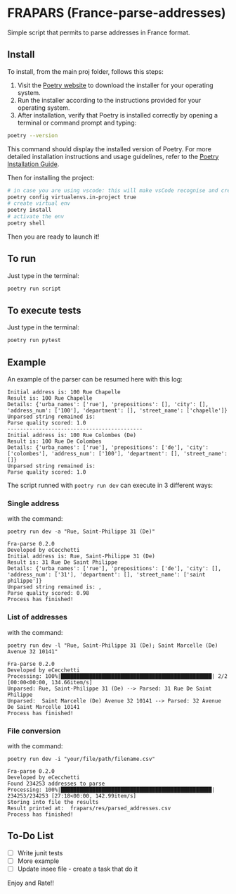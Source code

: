 # FRAPARS (France-parse-addresses)

Simple script that permits to parse addresses in France format.

## Install

To install, from the main proj folder, follows this steps:

1. Visit the [Poetry website](https://python-poetry.org/) to download the installer for your operating system.
2. Run the installer according to the instructions provided for your operating system.
3. After installation, verify that Poetry is installed correctly by opening a terminal or command prompt and typing:

```bash
poetry --version
```

This command should display the installed version of Poetry.
For more detailed installation instructions and usage guidelines, refer to the [Poetry Installation Guide](https://python-poetry.org/docs/).

Then for installing the project:

```bash
# in case you are using vscode: this will make vsCode recognise and create the .venv 
poetry config virtualenvs.in-project true
# create virtual env
poetry install
# activate the env
poetry shell
```

Then you are ready to launch it!

## To run

Just type in the terminal:

```bash
poetry run script
```

## To execute tests

Just type in the terminal:

```bash
poetry run pytest
```

## Example

An example of the parser can be resumed here with this log:

```text
Initial address is: 100 Rue Chapelle
Result is: 100 Rue Chapelle 
Details: {'urba_names': ['rue'], 'prepositions': [], 'city': [], 'address_num': ['100'], 'department': [], 'street_name': ['chapelle']}
Unparsed string remained is: 
Parse quality scored: 1.0
-------------------------------------------
Initial address is: 100 Rue Colombes (De)
Result is: 100 Rue De Colombes 
Details: {'urba_names': ['rue'], 'prepositions': ['de'], 'city': ['colombes'], 'address_num': ['100'], 'department': [], 'street_name': []}
Unparsed string remained is: 
Parse quality scored: 1.0
```

The script runned with `poetry run dev` can execute in 3 different ways:

### Single address

with the command:

`poetry run dev -a "Rue, Saint-Philippe 31 (De)"`

```text
Fra-parse 0.2.0
Developed by eCecchetti
Initial address is: Rue, Saint-Philippe 31 (De)
Result is: 31 Rue De Saint Philippe 
Details: {'urba_names': ['rue'], 'prepositions': ['de'], 'city': [], 'address_num': ['31'], 'department': [], 'street_name': ['saint philippe']}
Unparsed string remained is: ,
Parse quality scored: 0.98
Process has finished!
```

### List of addresses

with the command:

`poetry run dev -l "Rue, Saint-Philippe 31 (De); Saint Marcelle (De) Avenue 32 10141"`

```text
Fra-parse 0.2.0
Developed by eCecchetti
Processing: 100%|████████████████████████████████████████████████| 2/2 [00:00<00:00, 134.66item/s]
Unparsed: Rue, Saint-Philippe 31 (De) --> Parsed: 31 Rue De Saint Philippe
Unparsed:  Saint Marcelle (De) Avenue 32 10141 --> Parsed: 32 Avenue De Saint Marcelle 10141
Process has finished!
```

### File conversion

with the command:

`poetry run dev -i "your/file/path/filename.csv"`

```text
Fra-parse 0.2.0
Developed by eCecchetti
Found 234253 addresses to parse
Processing: 100%|████████████████████████████████████████████████| 234253/234253 [27:18<00:00, 142.99item/s]
Storing into file the results
Result printed at:  frapars/res/parsed_addresses.csv
Process has finished!
```

## To-Do List

- [ ] Write junit tests
- [ ] More example
- [ ] Update insee file - create a task that do it 

Enjoy and Rate!!
